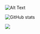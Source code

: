 ![Alt Text](https://media.giphy.com/media/13HgwGsXF0aiGY/giphy.gif)

![GitHub stats](https://github-readme-stats.vercel.app/api?username=MrYunusEmre&show_icons=true&theme=tokyonight)

![](https://visitor-badge.laobi.icu/badge?page_id=MrYunusEmre.MrYunusEmre)
